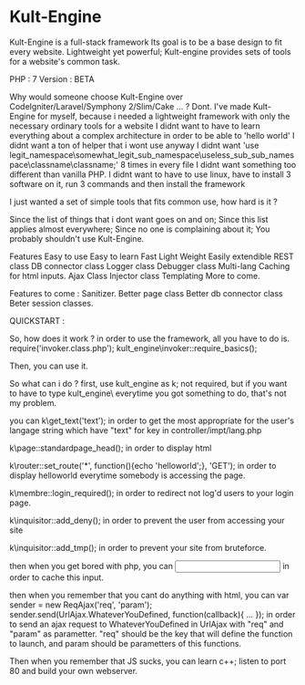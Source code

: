 # Kult-Engine
Kult-Engine is a full-stack framework
Its goal is to be a base design to fit every website.
Lightweight yet powerful; Kult-engine provides sets of tools for a website's common task.

PHP : 7
Version : BETA

Why would someone choose Kult-Engine over CodeIgniter/Laravel/Symphony 2/Slim/Cake ... ?
Dont.
I've made Kult-Engine for myself, because i needed a lightweight framework with only the necessary ordinary tools for a website
I didnt want to have to learn everything about a complex architecture in order to be able to 'hello world'
I didnt want a ton of helper that i wont use anyway
I didnt want 'use legit_namespace\somewhat_legit_sub_namespace\useless_sub_sub_namespace\classname\classname;' 8 times in every file
I didnt want something too different than vanilla PHP.
I didnt want to have to use linux, have to install 3 software on it, run 3 commands and then install the framework

I just wanted a set of simple tools that fits common use, how hard is it ?

Since the list of things that i dont want goes on and on;
Since this list applies almost everywhere;
Since no one is complaining about it;
You probably shouldn't use Kult-Engine.

Features
Easy to use
Easy to learn
Fast
Light Weight
Easily extendible
REST class
DB connector class
Logger class
Debugger class
Multi-lang
Caching for html inputs.
Ajax Class
Injector class
Templating
More to come.

Features to come :
Sanitizer.
Better page class
Better db connector class
Beter session classes.

QUICKSTART :

So, how does it work ?
in order to use the framework, all you have to do is.
  require('invoker.class.php');
  kult_engine\invoker::require_basics();

Then, you can use it.

So what can i do ?
first,
    use kult_engine as k;
not required, but if you want to have to type kult_engine\ everytime you got something to do, that's not my problem.

you can
  k\get_text('text');
in order to get the most appropriate for the user's langage string which have "text" for key in controller/impt/lang.php

  k\page::standardpage_head();
in order to display html <head>

  k\router::set_route('*', function(){echo 'helloworld';}, 'GET');
in order to display helloworld everytime somebody is accessing the page.

  k\membre::login_required();
in order to redirect not log'd users to your login page.

  k\inquisitor::add_deny();
in order to prevent the user from accessing your site

  k\inquisitor::add_tmp();
in order to prevent your site from bruteforce.

then when you get bored with php, you can
  <input type='text' k-caching='uniquekey'>
in order to cache this input.

then when you remember that you cant do anything with html, you can
  var sender = new ReqAjax('req', 'param');
  sender.send(UrlAjax.WhateverYouDefined, function(callback){ ... });
in order to send an ajax request to WhateverYouDefined in UrlAjax with "req" and "param" as parametter.
"req" should be the key that will define the function to launch, and param should be parametters of this functions.

Then when you remember that JS sucks, you can learn c++; listen to port 80 and build your own webserver.
